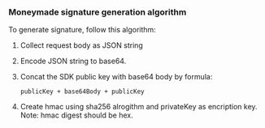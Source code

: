 ### Moneymade signature generation algorithm

To generate signature, follow this algorithm:

1. Collect request body as JSON string
2. Encode JSON string to base64.
3. Concat the SDK public key with base64 body by formula:

    `publicKey + base64Body + publicKey`

4. Create hmac using sha256 alrogithm and privateKey as encription key.
    Note: hmac digest should be hex.
